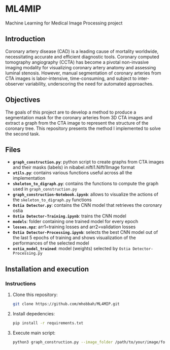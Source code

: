 # ML4MIP
Machine Learning for Medical Image Processing project

## Introduction
Coronary artery disease (CAD) is a leading cause of mortality worldwide, necessitating accurate and efficient diagnostic tools. Coronary computed tomography angiography (CCTA) has become a pivotal non-invasive imaging modality for visualizing coronary artery anatomy and assessing luminal stenosis. However, manual segmentation of coronary arteries from CTA images is labor-intensive, time-consuming, and subject to inter-observer variability, underscoring the need for automated approaches.

## Objectives
The goals of this project are to develop a method to produce a segmentation mask for the coronary arteries from 3D CTA images and extract a graph from the CTA image to represent the structure of the coronary tree. This repository presents the method I implemented to solve the second task.

## Files
- **`graph_construction.py`**: python script to create graphs from CTA images and their masks (labels) in nibabel.nifti1.Nifti1Image format
- **`utils.py`**: contains various functions useful across all the implementation
- **`skeleton_to_digraph.py`**: contains the functions to compute the graph used in `graph_construction.py`
- **`graph_construction-Notebook.ipynb`**: allows to visualize the actions of the `skeleton_to_digraph.py` functions
- **`Ostia Detector.py`**: contains the CNN model that retrieves the coronary ostia
- **`Ostia Detector-Training.ipynb`**: trains the CNN model
- **`models`**: folder containing one trained model for every epoch
- **`losses.npz`**: arr1=training losses and arr2=validation losses 
- **`Ostia Detector-Processing.ipynb`**: selects the best CNN model out of the last 5 epochs of training and shows visualization of the performances of the selected model
- **`ostia_model_trained`**: model (weights) selected by `Ostia Detector-Processing.py`

## Installation and execution
### Instructions
1. Clone this repository:
   
   ```bash
   git clone https://github.com/mhobbah/ML4MIP.git
   ```
2. Install depedencies:
   
   ```bash
   pip install -r requirements.txt
   ```
3. Execute main script:
   
   ```bash
   python3 graph_construction.py --image_folder /path/to/your/image/folder --label_folder /path/to/your/label/folder --graph_folder /path/to/your/graph/folder
   ```
